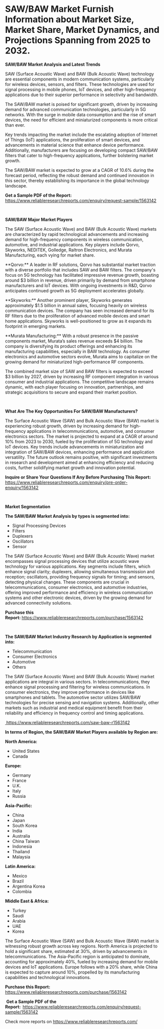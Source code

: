 <p><h1>SAW/BAW Market Furnish Information about Market Size, Market Share, Market Dynamics, and Projections Spanning from 2025 to 2032.</h1></p><p><strong>SAW/BAW Market Analysis and Latest Trends</strong></p>
<p><p>SAW (Surface Acoustic Wave) and BAW (Bulk Acoustic Wave) technology are essential components in modern communication systems, particularly for wireless devices, sensors, and filters. These technologies are used for signal processing in mobile phones, IoT devices, and other high-frequency applications due to their superior performance in selectivity and bandwidth.</p><p>The SAW/BAW market is poised for significant growth, driven by increasing demand for advanced communication technologies, particularly in 5G networks. With the surge in mobile data consumption and the rise of smart devices, the need for efficient and miniaturized components is more critical than ever. </p><p>Key trends impacting the market include the escalating adoption of Internet of Things (IoT) applications, the proliferation of smart devices, and advancements in material science that enhance device performance. Additionally, manufacturers are focusing on developing compact SAW/BAW filters that cater to high-frequency applications, further bolstering market growth.</p><p>The SAW/BAW market is expected to grow at a CAGR of 10.6% during the forecast period, reflecting the robust demand and continued innovation in this sector, thereby establishing its importance in the global technology landscape.</p></p>
<p><strong>Get a Sample PDF of the Report:&nbsp;</strong> <a href="https://www.reliableresearchreports.com/enquiry/request-sample/1563142?utm_campaign=2199&utm_medium=2&utm_source=Github&utm_content=ia&utm_term=12022025&utm_id=sawbaw">https://www.reliableresearchreports.com/enquiry/request-sample/1563142</a></p>
<p>&nbsp;</p>
<p><strong>SAW/BAW Major Market Players</strong></p>
<p><p>The SAW (Surface Acoustic Wave) and BAW (Bulk Acoustic Wave) markets are characterized by rapid technological advancements and increasing demand for high-frequency components in wireless communication, automotive, and industrial applications. Key players include Qorvo, Skyworks, NEDITEK, Golledge, Raltron Electronics, and Murata Manufacturing, each vying for market share.</p><p>**Qorvo:** A leader in RF solutions, Qorvo has substantial market traction with a diverse portfolio that includes SAW and BAW filters. The company's focus on 5G technology has facilitated impressive revenue growth, boasting around $3 billion in revenue, driven primarily by demand from smartphone manufacturers and IoT devices. With ongoing investments in R&D, Qorvo anticipates continued growth as 5G deployment accelerates globally.</p><p>**Skyworks:** Another prominent player, Skyworks generates approximately $1.5 billion in annual sales, focusing heavily on wireless communication devices. The company has seen increased demand for its RF filters due to the proliferation of advanced mobile devices and smart home applications. Skyworks is well-positioned to grow as it expands its footprint in emerging markets.</p><p>**Murata Manufacturing:** With a robust presence in the passive components market, Murata’s sales revenue exceeds $4 billion. The company is diversifying its product offerings and enhancing its manufacturing capabilities, especially in BAW technology. As consumer electronics and automotive sectors evolve, Murata aims to capitalize on the growing demand for miniaturized high-performance RF components.</p><p>The combined market size of SAW and BAW filters is expected to exceed $3 billion by 2027, driven by increasing RF component integration in various consumer and industrial applications. The competitive landscape remains dynamic, with each player focusing on innovation, partnerships, and strategic acquisitions to secure and expand their market position.</p></p>
<p>&nbsp;</p>
<p><strong>What Are The Key Opportunities For SAW/BAW Manufacturers?</strong></p>
<p><p>The Surface Acoustic Wave (SAW) and Bulk Acoustic Wave (BAW) market is experiencing robust growth, driven by increasing demand for high-frequency applications in telecommunications, automotive, and consumer electronics sectors. The market is projected to expand at a CAGR of around 10% from 2023 to 2030, fueled by the proliferation of 5G technology and IoT devices. Key trends include advancements in miniaturization and integration of SAW/BAW devices, enhancing performance and application versatility. The future outlook remains positive, with significant investments in research and development aimed at enhancing efficiency and reducing costs, further solidifying market growth and innovation potential.</p></p>
<p><strong>Inquire or Share Your Questions If Any Before Purchasing This Report:</strong> <a href="https://www.reliableresearchreports.com/enquiry/pre-order-enquiry/1563142?utm_campaign=2199&utm_medium=2&utm_source=Github&utm_content=ia&utm_term=12022025&utm_id=sawbaw">https://www.reliableresearchreports.com/enquiry/pre-order-enquiry/1563142</a></p>
<p>&nbsp;</p>
<p><strong>Market Segmentation</strong></p>
<p><strong>The SAW/BAW Market Analysis by types is segmented into:</strong></p>
<p><ul><li>Signal Processing Devices</li><li>Filters</li><li>Duplexers</li><li>Oscillators</li><li>Sensor</li></ul></p>
<p><p>The SAW (Surface Acoustic Wave) and BAW (Bulk Acoustic Wave) market encompasses signal processing devices that utilize acoustic wave technology for various applications. Key segments include filters, which enhance signal clarity; duplexers, allowing simultaneous transmission and reception; oscillators, providing frequency signals for timing; and sensors, detecting physical changes. These components are crucial in telecommunications, consumer electronics, and automotive industries, offering improved performance and efficiency in wireless communication systems and other electronic devices, driven by the growing demand for advanced connectivity solutions.</p></p>
<p><strong>Purchase this Report:&nbsp;</strong><a href="https://www.reliableresearchreports.com/purchase/1563142?utm_campaign=2199&utm_medium=2&utm_source=Github&utm_content=ia&utm_term=12022025&utm_id=sawbaw">https://www.reliableresearchreports.com/purchase/1563142</a></p>
<p>&nbsp;</p>
<p><strong>The SAW/BAW Market Industry Research by Application is segmented into:</strong></p>
<p><ul><li>Telecommunication</li><li>Consumer Electronics</li><li>Automotive</li><li>Others</li></ul></p>
<p><p>The SAW (Surface Acoustic Wave) and BAW (Bulk Acoustic Wave) market applications are integral in various sectors. In telecommunications, they enhance signal processing and filtering for wireless communications. In consumer electronics, they improve performance in devices like smartphones and tablets. The automotive sector utilizes SAW/BAW technologies for precise sensing and navigation systems. Additionally, other markets such as industrial and medical equipment benefit from their reliability and efficiency in frequency control and timing applications.</p></p>
<p><a href="https://www.reliableresearchreports.com/saw-baw-r1563142?utm_campaign=2199&utm_medium=2&utm_source=Github&utm_content=ia&utm_term=12022025&utm_id=sawbaw">&nbsp;https://www.reliableresearchreports.com/saw-baw-r1563142</a></p>
<p><strong>In terms of Region, the SAW/BAW Market Players available by Region are:</strong></p>
<p>
    <p> <strong> North America: </strong>
        <ul>
            <li>United States</li>
            <li>Canada</li>
        </ul>
        </p> 
    <p> <strong> Europe: </strong>
        <ul>
            <li>Germany</li>
            <li>France</li>
            <li>U.K.</li>
            <li>Italy</li>
            <li>Russia</li>
        </ul>
        </p> 
    <p> <strong> Asia-Pacific: </strong>
        <ul>
            <li>China</li>
            <li>Japan</li>
            <li>South Korea</li>
            <li>India</li>
            <li>Australia</li>
            <li>China Taiwan</li>
            <li>Indonesia</li>
            <li>Thailand</li>
            <li>Malaysia</li>
        </ul>
        </p> 
    <p> <strong> Latin America: </strong>
        <ul>
            <li>Mexico</li>
            <li>Brazil</li>
            <li>Argentina Korea</li>
            <li>Colombia</li>
        </ul>
        </p> 
    <p> <strong> Middle East & Africa: </strong>
        <ul>
            <li>Turkey</li>
            <li>Saudi</li>
            <li>Arabia</li>
            <li>UAE</li>
            <li>Korea</li>
        </ul>
    </p>
    </p>
<p><p>The Surface Acoustic Wave (SAW) and Bulk Acoustic Wave (BAW) market is witnessing robust growth across key regions. North America is projected to hold a significant share, estimated at 30%, driven by advancements in telecommunications. The Asia-Pacific region is anticipated to dominate, accounting for approximately 40%, fueled by increasing demand for mobile devices and IoT applications. Europe follows with a 20% share, while China is expected to capture around 10%, propelled by its manufacturing capabilities and technological innovations.</p></p>
<p><strong>Purchase this Report: </strong><a href="https://www.reliableresearchreports.com/purchase/1563142?utm_campaign=2199&utm_medium=2&utm_source=Github&utm_content=ia&utm_term=12022025&utm_id=sawbaw">https://www.reliableresearchreports.com/purchase/1563142</a></p>
<p>&nbsp;<strong>Get a Sample PDF of the Report:&nbsp;&nbsp;</strong><a href="https://www.reliableresearchreports.com/enquiry/request-sample/1563142?utm_campaign=2199&utm_medium=2&utm_source=Github&utm_content=ia&utm_term=12022025&utm_id=sawbaw">https://www.reliableresearchreports.com/enquiry/request-sample/1563142</a></p>
<p><strong></strong></p>
<p>Check more reports on <a href="https://www.reliableresearchreports.com/?utm_campaign=2199&utm_medium=2&utm_source=Github&utm_content=ia&utm_term=12022025&utm_id=sawbaw">https://www.reliableresearchreports.com/</a></p>